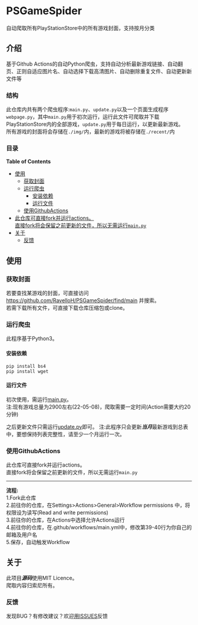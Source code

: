 # PSGameSpider
自动爬取所有PlayStationStore中的所有游戏封面，支持按月分类

## 介绍
基于Github Actions的自动Python爬虫，支持自动分析最新游戏链接、自动翻页、正则自适应图片名、自动选择下载高清图片、自动删除重复文件、自动更新新文件等

### 结构
此仓库内共有两个爬虫程序:`main.py`、`update.py`以及一个页面生成程序`webpage.py`，其中`main.py`用于初次运行，运行此文件可爬取并下载PlayStationStore内的全部游戏，`update.py`用于每日运行，以更新最新游戏。  
所有游戏的封面将会存储在`./img/`内，最新的游戏将被存储在`./recent/`内

### 目录
<!-- START doctoc generated TOC please keep comment here to allow auto update -->
<!-- DON'T EDIT THIS SECTION, INSTEAD RE-RUN doctoc TO UPDATE -->
**Table of Contents**

- [使用](#%E4%BD%BF%E7%94%A8)
  - [获取封面](#%E8%8E%B7%E5%8F%96%E5%B0%81%E9%9D%A2)
  - [运行爬虫](#%E8%BF%90%E8%A1%8C%E7%88%AC%E8%99%AB)
    - [安装依赖](#%E5%AE%89%E8%A3%85%E4%BE%9D%E8%B5%96)
    - [运行文件](#%E8%BF%90%E8%A1%8C%E6%96%87%E4%BB%B6)
  - [使用GithubActions](#%E4%BD%BF%E7%94%A8githubactions)
- [此仓库可直接fork并运行actions。  
直接fork将会保留之前更新的文件，所以无需运行`main.py`](#%E6%AD%A4%E4%BB%93%E5%BA%93%E5%8F%AF%E7%9B%B4%E6%8E%A5fork%E5%B9%B6%E8%BF%90%E8%A1%8Cactions--%0A%E7%9B%B4%E6%8E%A5fork%E5%B0%86%E4%BC%9A%E4%BF%9D%E7%95%99%E4%B9%8B%E5%89%8D%E6%9B%B4%E6%96%B0%E7%9A%84%E6%96%87%E4%BB%B6%E6%89%80%E4%BB%A5%E6%97%A0%E9%9C%80%E8%BF%90%E8%A1%8Cmainpy)
- [关于](#%E5%85%B3%E4%BA%8E)
  - [反馈](#%E5%8F%8D%E9%A6%88)

<!-- END doctoc generated TOC please keep comment here to allow auto update -->

## 使用
### 获取封面
若要查找某游戏的封面，可直接访问 https://github.com/RavelloH/PSGameSpider/find/main 并搜索。  
若需下载所有文件，可直接下载仓库压缩包或clone。  

### 运行爬虫
此程序基于Python3。
#### 安装依赖
```
pip install bs4
pip install wget
```
#### 运行文件

初次使用，需运行[main.py](https://github.com/RavelloH/PSGameSpider/blob/main/main.py)。  
注:现有游戏总量为2900左右(22-05-08)，爬取需要一定时间(Action需要大约20分钟)  

之后更新文件只需运行[update.py](https://github.com/RavelloH/PSGameSpider/blob/main/update.py)即可。
注:此程序只会更新***当月***最新游戏到总表中，要想保持列表完整性，请至少一个月运行一次。

### 使用GithubActions  

此仓库可直接fork并运行actions。  
直接fork将会保留之前更新的文件，所以无需运行`main.py`  

----
**流程:**  
1.Fork此仓库  
2.前往你的仓库，在Settings>Actions>General>Workflow permissions
中，将权限设为读写(Read and write permissions)  
3.前往你的仓库，在Actions中选择允许Actions运行  
4.前往你的仓库，在.github/workflows/main.yml中，修改第39-40行为你自己的邮箱及用户名  
5.保存，自动触发Workflow

## 关于
此项目***源码***使用MIT Licence。  
爬取内容归索尼所有。  

### 反馈
发现BUG？有修改建议？欢迎[用ISSUES](https://github.com/RavelloH/PSGameSpider/issues/new)反馈
